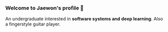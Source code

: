 ### Welcome to Jaewon's profile 🎉

An undergraduate interested in **software systems and deep learning**. Also a fingerstyle guitar player.
